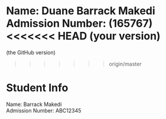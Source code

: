 

**Name**: Duane Barrack Makedi  
**Admission Number**: (165767)
<<<<<<< HEAD
(your version)
=======
(the GitHub version)
>>>>>>> origin/master
# Student Info

Name: Barrack Makedi  
Admission Number: ABC12345
